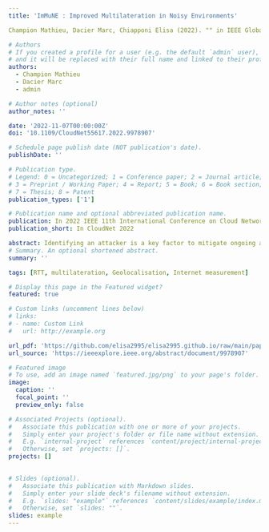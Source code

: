 ```yaml
---
title: 'ImMuNE : Improved Multilateration in Noisy Environments'

Champion Mathieu, Dacier Marc, Chiapponi Elisa (2022). "" in IEEE Global Internet (GI) Symposium 2022.

# Authors
# If you created a profile for a user (e.g. the default `admin` user), write the username (folder name) here
# and it will be replaced with their full name and linked to their profile.
authors:
  - Champion Mathieu
  - Dacier Marc
  - admin

# Author notes (optional)
author_notes: ''

date: '2022-11-07T00:00:00Z'
doi: '10.1109/CloudNet55617.2022.9978907'

# Schedule page publish date (NOT publication's date).
publishDate: ''

# Publication type.
# Legend: 0 = Uncategorized; 1 = Conference paper; 2 = Journal article;
# 3 = Preprint / Working Paper; 4 = Report; 5 = Book; 6 = Book section;
# 7 = Thesis; 8 = Patent
publication_types: ['1']

# Publication name and optional abbreviated publication name.
publication: In 2022 IEEE 11th International Conference on Cloud Networking
publication_short: In CloudNet 2022

abstract: Identifying an attacker is a key factor to mitigate ongoing attacks. To evade localization, a single compromised machine can hide for months behind millions of available residential ip proxies. Without knowing the ip address of the machine, registration-based geolocation methods cannot be applied.Measurement-based methods have been proposed to estimate the location of a target without using its ip address. These methods use Round Trip Time (rtt) values and network speed modeling. They estimate a distance between the target and other observation points with known locations, called landmarks. However, most of these methods require additional information, whether it is on the topology of the network or the characteristics of the landmarks.In this paper, we present immune, a measurement-based technique which can estimate a location with only a few Round Trip Time measurements between a target and landmarks, even when some of these measures are inflated by temporary network congestion.Leveraging a previously made measurement campaign, we present promising results based on 11 millions tcp connections collected over a period of 4 months.
# Summary. An optional shortened abstract.
summary: ''

tags: [RTT, multilateration, Geolocalisation, Internet measurement]

# Display this page in the Featured widget?
featured: true

# Custom links (uncomment lines below)
# links:
# - name: Custom Link
#   url: http://example.org

url_pdf: 'https://github.com/elisa2995/elisa2995.github.io/raw/main/papers/Champion_Immune_2022.pdf'
url_source: 'https://ieeexplore.ieee.org/abstract/document/9978907'

# Featured image
# To use, add an image named `featured.jpg/png` to your page's folder.
image:
  caption: ''
  focal_point: ''
  preview_only: false

# Associated Projects (optional).
#   Associate this publication with one or more of your projects.
#   Simply enter your project's folder or file name without extension.
#   E.g. `internal-project` references `content/project/internal-project/index.md`.
#   Otherwise, set `projects: []`.
projects: []
  

# Slides (optional).
#   Associate this publication with Markdown slides.
#   Simply enter your slide deck's filename without extension.
#   E.g. `slides: "example"` references `content/slides/example/index.md`.
#   Otherwise, set `slides: ""`.
slides: example
---
```


